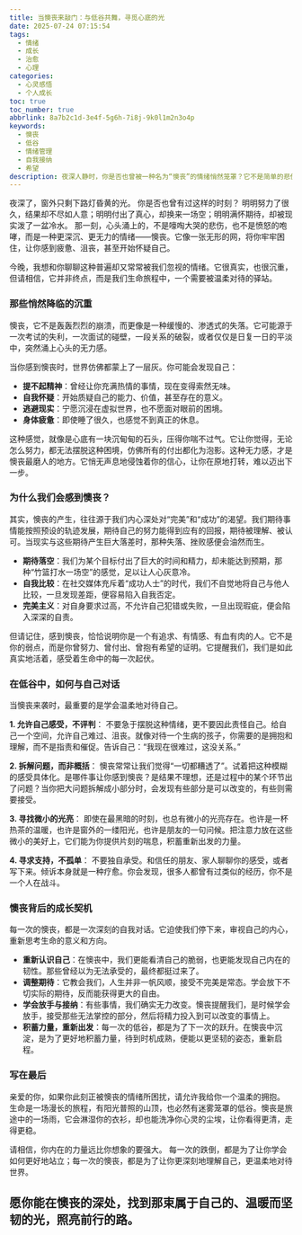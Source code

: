```yaml
---
title: 当懊丧来敲门：与低谷共舞，寻觅心底的光
date: 2025-07-24 07:15:54
tags:
  - 情绪
  - 成长
  - 治愈
  - 心理
categories:
  - 心灵感悟
  - 个人成长
toc: true
toc_number: true
abbrlink: 8a7b2c1d-3e4f-5g6h-7i8j-9k0l1m2n3o4p
keywords:
  - 懊丧
  - 低谷
  - 情绪管理
  - 自我接纳
  - 希望
description: 夜深人静时，你是否也曾被一种名为“懊丧”的情绪悄然笼罩？它不是简单的悲伤，而是掺杂着失望、无力与自我怀疑的沉重。这篇文章，想与你一同走入这片低谷，温柔地抚慰那些因挫折而疲惫的心灵，并一同探寻，如何在懊丧的深处，找到那束属于自己的、温暖而坚韧的光。
---
```


夜深了，窗外只剩下路灯昏黄的光。
你是否也曾有过这样的时刻？
明明努力了很久，结果却不尽如人意；明明付出了真心，却换来一场空；明明满怀期待，却被现实泼了一盆冷水。
那一刻，心头涌上的，不是嚎啕大哭的悲伤，也不是愤怒的咆哮，而是一种更深沉、更无力的情绪——懊丧。它像一张无形的网，将你牢牢困住，让你感到疲惫、沮丧，甚至开始怀疑自己。

今晚，我想和你聊聊这种普遍却又常常被我们忽视的情绪。它很真实，也很沉重，但请相信，它并非终点，而是我们生命旅程中，一个需要被温柔对待的驿站。

### 那些悄然降临的沉重

懊丧，它不是轰轰烈烈的崩溃，而更像是一种缓慢的、渗透式的失落。它可能源于一次考试的失利，一次面试的碰壁，一段关系的破裂，或者仅仅是日复一日的平淡中，突然涌上心头的无力感。

当你感到懊丧时，世界仿佛都蒙上了一层灰。你可能会发现自己：

*   **提不起精神**：曾经让你充满热情的事情，现在变得索然无味。
*   **自我怀疑**：开始质疑自己的能力、价值，甚至存在的意义。
*   **逃避现实**：宁愿沉浸在虚拟世界，也不愿面对眼前的困境。
*   **身体疲惫**：即使睡了很久，也感觉不到真正的休息。

这种感觉，就像是心底有一块沉甸甸的石头，压得你喘不过气。它让你觉得，无论怎么努力，都无法摆脱这种困境，仿佛所有的付出都化为泡影。这种无力感，才是懊丧最磨人的地方。它悄无声息地侵蚀着你的信心，让你在原地打转，难以迈出下一步。

### 为什么我们会感到懊丧？

其实，懊丧的产生，往往源于我们内心深处对“完美”和“成功”的渴望。我们期待事情能按照预设的轨迹发展，期待自己的努力能得到应有的回报，期待被理解、被认可。当现实与这些期待产生巨大落差时，那种失落、挫败感便会油然而生。

*   **期待落空**：我们为某个目标付出了巨大的时间和精力，却未能达到预期，那种“竹篮打水一场空”的感觉，足以让人心灰意冷。
*   **自我比较**：在社交媒体充斥着“成功人士”的时代，我们不自觉地将自己与他人比较，一旦发现差距，便容易陷入自我否定。
*   **完美主义**：对自身要求过高，不允许自己犯错或失败，一旦出现瑕疵，便会陷入深深的自责。

但请记住，感到懊丧，恰恰说明你是一个有追求、有情感、有血有肉的人。它不是你的弱点，而是你曾努力、曾付出、曾抱有希望的证明。它提醒我们，我们是如此真实地活着，感受着生命中的每一次起伏。

### 在低谷中，如何与自己对话

当懊丧来袭时，最重要的是学会温柔地对待自己。

**1. 允许自己感受，不评判**：
不要急于摆脱这种情绪，更不要因此责怪自己。给自己一个空间，允许自己难过、沮丧。就像对待一个生病的孩子，你需要的是拥抱和理解，而不是指责和催促。告诉自己：“我现在很难过，这没关系。”

**2. 拆解问题，而非概括**：
懊丧常常让我们觉得“一切都糟透了”。试着把这种模糊的感受具体化。是哪件事让你感到懊丧？是结果不理想，还是过程中的某个环节出了问题？当你把大问题拆解成小部分时，会发现有些部分是可以改变的，有些则需要接受。

**3. 寻找微小的光亮**：
即使在最黑暗的时刻，也总有微小的光亮存在。也许是一杯热茶的温暖，也许是窗外的一缕阳光，也许是朋友的一句问候。把注意力放在这些微小的美好上，它们能为你提供片刻的喘息，积蓄重新出发的力量。

**4. 寻求支持，不孤单**：
不要独自承受。和信任的朋友、家人聊聊你的感受，或者写下来。倾诉本身就是一种疗愈。你会发现，很多人都曾有过类似的经历，你不是一个人在战斗。

### 懊丧背后的成长契机

每一次的懊丧，都是一次深刻的自我对话。它迫使我们停下来，审视自己的内心，重新思考生命的意义和方向。

*   **重新认识自己**：在懊丧中，我们更能看清自己的脆弱，也更能发现自己内在的韧性。那些曾经以为无法承受的，最终都挺过来了。
*   **调整期待**：它教会我们，人生并非一帆风顺，接受不完美是常态。学会放下不切实际的期待，反而能获得更大的自由。
*   **学会放手与接纳**：有些事情，我们确实无力改变。懊丧提醒我们，是时候学会放手，接受那些无法掌控的部分，然后将精力投入到可以改变的事情上。
*   **积蓄力量，重新出发**：每一次的低谷，都是为了下一次的跃升。在懊丧中沉淀，是为了更好地积蓄力量，待到时机成熟，便能以更坚韧的姿态，重新启程。

### 写在最后

亲爱的你，如果你此刻正被懊丧的情绪所困扰，请允许我给你一个温柔的拥抱。
生命是一场漫长的旅程，有阳光普照的山顶，也必然有迷雾笼罩的低谷。懊丧是旅途中的一场雨，它会淋湿你的衣衫，却也能洗净你心灵的尘埃，让你看得更清，走得更稳。

请相信，你内在的力量远比你想象的要强大。
每一次的跌倒，都是为了让你学会如何更好地站立；每一次的懊丧，都是为了让你更深刻地理解自己，更温柔地对待世界。

愿你能在懊丧的深处，找到那束属于自己的、温暖而坚韧的光，照亮前行的路。
---